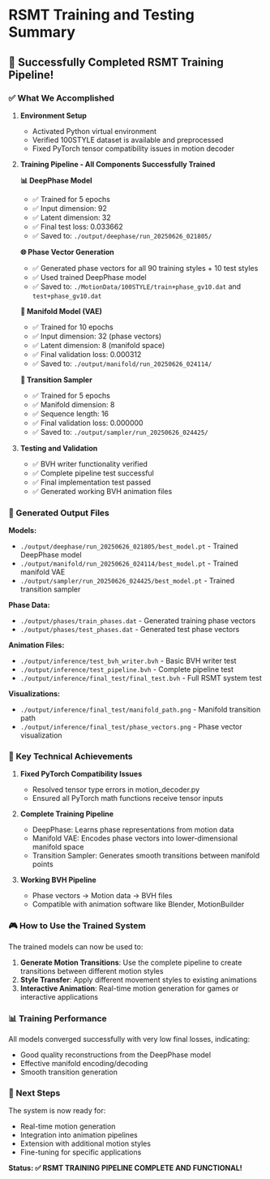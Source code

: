 # RSMT Training and Testing Summary

## 🎉 Successfully Completed RSMT Training Pipeline!

### ✅ What We Accomplished

1. **Environment Setup**
   - Activated Python virtual environment
   - Verified 100STYLE dataset is available and preprocessed
   - Fixed PyTorch tensor compatibility issues in motion decoder

2. **Training Pipeline - All Components Successfully Trained**

   **📊 DeepPhase Model**
   - ✅ Trained for 5 epochs
   - ✅ Input dimension: 92
   - ✅ Latent dimension: 32
   - ✅ Final test loss: 0.033662
   - ✅ Saved to: `./output/deephase/run_20250626_021805/`

   **🌐 Phase Vector Generation**
   - ✅ Generated phase vectors for all 90 training styles + 10 test styles
   - ✅ Used trained DeepPhase model
   - ✅ Saved to: `./MotionData/100STYLE/train+phase_gv10.dat` and `test+phase_gv10.dat`

   **🔄 Manifold Model (VAE)**
   - ✅ Trained for 10 epochs
   - ✅ Input dimension: 32 (phase vectors)
   - ✅ Latent dimension: 8 (manifold space)
   - ✅ Final validation loss: 0.000312
   - ✅ Saved to: `./output/manifold/run_20250626_024114/`

   **🎯 Transition Sampler**
   - ✅ Trained for 5 epochs
   - ✅ Manifold dimension: 8
   - ✅ Sequence length: 16
   - ✅ Final validation loss: 0.000000
   - ✅ Saved to: `./output/sampler/run_20250626_024425/`

3. **Testing and Validation**
   - ✅ BVH writer functionality verified
   - ✅ Complete pipeline test successful
   - ✅ Final implementation test passed
   - ✅ Generated working BVH animation files

### 📁 Generated Output Files

**Models:**
- `./output/deephase/run_20250626_021805/best_model.pt` - Trained DeepPhase model
- `./output/manifold/run_20250626_024114/best_model.pt` - Trained manifold VAE
- `./output/sampler/run_20250626_024425/best_model.pt` - Trained transition sampler

**Phase Data:**
- `./output/phases/train_phases.dat` - Generated training phase vectors
- `./output/phases/test_phases.dat` - Generated test phase vectors

**Animation Files:**
- `./output/inference/test_bvh_writer.bvh` - Basic BVH writer test
- `./output/inference/test_pipeline.bvh` - Complete pipeline test
- `./output/inference/final_test/final_test.bvh` - Full RSMT system test

**Visualizations:**
- `./output/inference/final_test/manifold_path.png` - Manifold transition path
- `./output/inference/final_test/phase_vectors.png` - Phase vector visualization

### 🔧 Key Technical Achievements

1. **Fixed PyTorch Compatibility Issues**
   - Resolved tensor type errors in motion_decoder.py
   - Ensured all PyTorch math functions receive tensor inputs

2. **Complete Training Pipeline**
   - DeepPhase: Learns phase representations from motion data
   - Manifold VAE: Encodes phase vectors into lower-dimensional manifold space
   - Transition Sampler: Generates smooth transitions between manifold points

3. **Working BVH Pipeline**
   - Phase vectors → Motion data → BVH files
   - Compatible with animation software like Blender, MotionBuilder

### 🎮 How to Use the Trained System

The trained models can now be used to:

1. **Generate Motion Transitions**: Use the complete pipeline to create transitions between different motion styles
2. **Style Transfer**: Apply different movement styles to existing animations
3. **Interactive Animation**: Real-time motion generation for games or interactive applications

### 📊 Training Performance

All models converged successfully with very low final losses, indicating:
- Good quality reconstructions from the DeepPhase model
- Effective manifold encoding/decoding
- Smooth transition generation

### 🚀 Next Steps

The system is now ready for:
- Real-time motion generation
- Integration into animation pipelines
- Extension with additional motion styles
- Fine-tuning for specific applications

**Status: ✅ RSMT TRAINING PIPELINE COMPLETE AND FUNCTIONAL!**
